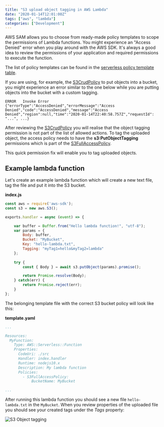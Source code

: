 ```yaml
---
title: "S3 upload object tagging in AWS Lambda"
date: "2020-01-14T12:01:00Z"
tags: ["aws", "lambda"]
categories: ["Development"]
---
```


AWS SAM allows you to choose from ready-made policy templates to scope the permissions
of Lambda functions. You might experience an "Access Denied" error when you play around
with the AWS SDK. It's always a good idea to review the permissions of your application
and required permissions to execute the function.<!--more-->

The list of policy templates can be found in the [serverless policy template table].

If you are using, for example, the [S3CrudPolicy] to put objects into a bucket, you might experience
an error similar to the one below while you are putting objects into the bucket with a custom tagging.

```
ERROR	Invoke Error 	{"errorType":"AccessDenied","errorMessage":"Access Denied","code":"AccessDenied","message":"Access Denied","region":null,"time":"2020-01-14T22:40:58.757Z","requestId": "...", ...}
```

After reviewing the [S3CrudPolicy] you will realise that the object tagging permission is not part
of the list of allowed actions. To tag the uploaded object, the access policy needs
to have the **s3:PutObjectTagging** permissions which is part of the [S3FullAccessPolicy].

This quick permission fix will enable you to tag uploaded objects.


## Example lambda function

Let's create an example lambda function which will create a new text file, tag the file
and put it into the S3 bucket.

**index.js**

```javascript
const aws = require('aws-sdk');
const s3 = new aws.S3();

exports.handler = async (event) => {

    var buffer = Buffer.from("Hello lambda function!", "utf-8");
    var params = {
        Body: buffer, 
        Bucket: "MyBucket", 
        Key: "hello-lambda.txt",
        Tagging: "myTag1=hello&myTag2=lambda"
    };
    
    try {
        const { Body } = await s3.putObject(params).promise();

        return Promise.resolve(Body);
    } catch(err) {
        return Promise.reject(err);
    }
};
```

The belonging template file with the correct S3 bucket policy will look like this:


**template.yaml**

```yaml
...

Resources:
  MyFunction:
    Type: AWS::Serverless::Function
    Properties:
      CodeUri: ./src
      Handler: index.handler
      Runtime: nodejs10.x
      Description: My lambda function
      Policies: 
        - S3FullAccessPolicy:
            BucketName: MyBucket

...
```

After running this lambda function you should see a new file `hello-lambda.txt` in the `MyBucket`. 
When you review properties of the uploaded file you should see your created tags under the *Tags* 
property:

![S3 Object tagging](/img/hello-lambda-tags.png "S3 Object tagging")




[serverless policy template table]: https://docs.aws.amazon.com/serverless-application-model/latest/developerguide/serverless-policy-templates.html#serverless-policy-template-table
[S3CrudPolicy]: https://docs.aws.amazon.com/serverless-application-model/latest/developerguide/serverless-policy-template-list.html#s3-crud-policy
[S3FullAccessPolicy]: https://docs.aws.amazon.com/serverless-application-model/latest/developerguide/serverless-policy-template-list.html#s3-full-access-policy
